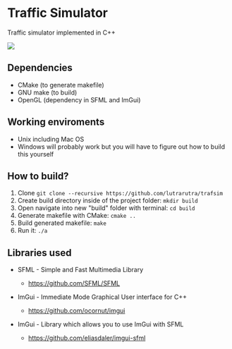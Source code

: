 # Traffic Simulator

Traffic simulator implemented in C++

![](https://media.giphy.com/media/ifXVEva4ksUVCz5vRn/giphy.gif)


## Dependencies

* CMake (to generate makefile)
* GNU make (to build)
* OpenGL (dependency in SFML and ImGui)

## Working enviroments

* Unix including Mac OS
* Windows will probably work but you will have to figure out how to build this yourself


## How to build?

1. Clone `git clone --recursive https://github.com/lutrarutra/trafsim`
2. Create build directory inside of the project folder: `mkdir build`
3. Open navigate into new "build" folder with terminal: `cd build`
4. Generate makefile with CMake: `cmake ..`
5. Build generated makefile: `make`
6. Run it: `./a`


## Libraries used

* SFML - Simple and Fast Multimedia Library
  - https://github.com/SFML/SFML
  
* ImGui - Immediate Mode Graphical User interface for C++
  - https://github.com/ocornut/imgui

* ImGui - Library which allows you to use ImGui with SFML
  - https://github.com/eliasdaler/imgui-sfml
 
 
